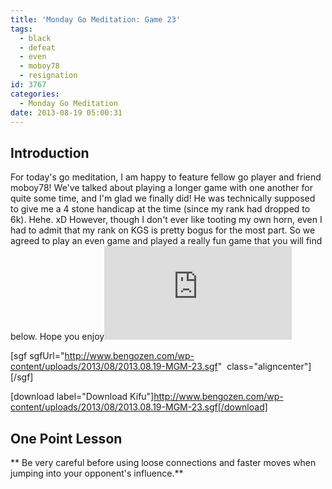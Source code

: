 ```yaml
---
title: 'Monday Go Meditation: Game 23'
tags:
  - black
  - defeat
  - even
  - moboy78
  - resignation
id: 3767
categories:
  - Monday Go Meditation
date: 2013-08-19 05:00:31
---
```


## Introduction

For today's go meditation, I am happy to feature fellow go player and friend moboy78! We've talked about playing a longer game with one another for quite some time, and I'm glad we finally did! He was technically supposed to give me a 4 stone handicap at the time (since my rank had dropped to 6k). Hehe. xD However, though I don't ever like tooting my own horn, even I had to admit that my rank on KGS is pretty bogus for the most part. So we agreed to play an even game and played a really fun game that you will find below. Hope you enjoy![
](http://www.bengozen.com/wp-content/uploads/2013/08/2013.08.05-MGM-21.sgf)

[sgf sgfUrl="http://www.bengozen.com/wp-content/uploads/2013/08/2013.08.19-MGM-23.sgf"  class="aligncenter"][/sgf]

[download label="Download Kifu"]http://www.bengozen.com/wp-content/uploads/2013/08/2013.08.19-MGM-23.sgf[/download]

## **One Point Lesson**

** Be very careful before using loose connections and faster moves when jumping into your opponent's influence.**